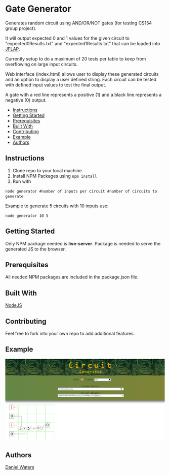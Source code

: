 # Gate Generator
Generates random circuit using AND/OR/NOT gates (for testing CS154 group project).

It will output expected 0 and 1 values for the given circuit to
"expected0Results.txt" and "expected1Results.txt"
that can be loaded into [JFLAP](http://www.jflap.org/).

Currently setup to do a maximum of 20 tests per table to keep from
overflowing on large input circuits.

Web interface (index.html) allows user to display these generated circuits
and an option to display a user defined string.  Each circuit can be
tested with defined input values to test the final output.

A gate with a red line represents a positive (1) and a black line 
represents a negative (0) output.

* [Instructions](#instructions)
* [Getting Started](#getting-started)
* [Prerequisites](#prerequisites)
* [Built With](#built-with)
* [Contributing](#contributing)
* [Example](#example)
* [Authors](#authors)

## Instructions

1. Clone repo to your local machine
2. Install NPM Packages using ``` npm install ```
3. Run with
``` 
node generator #number of inputs per circuit #number of circuits to generate 
```

Example to generate 5 circuits with 10 inputs use:
```
node generator 10 5
```

## Getting Started
Only NPM package needed is **live-server**.
Package is needed to serve the generated JS to the browser.

## Prerequisites
All needed NPM packages are included in the package.json file.

## Built With
[NodeJS](https://nodejs.org/)

## Contributing
Feel free to fork into your own repo to add additional features.

## Example
![Example of Output](https://raw.githubusercontent.com/DryWaters/gateGenerator/master/example.png)

## Authors
[Daniel Waters](https://www.watersjournal.com)

